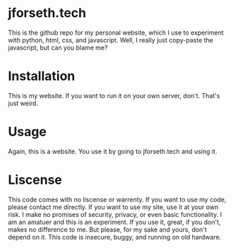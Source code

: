 # jforseth.tech
This is the github repo for my personal website, which I use to experiment with python, html, css, and javascript. Well, I really just copy-paste the javascript, but can you blame me?
# Installation
This is my website. If you want to run it on your own server, don't. That's just weird.
# Usage
Again, this is a website. You use it by going to jforseth.tech and using it. 
# Liscense
This code comes with no liscense or warrenty. If you want to use my code, please contact me directly. If you want to use my site, use it at your own risk. I make no promises of security, privacy, or even basic functionality. I am an amatuer and this is an experiment. If you use it, great, if you don't, makes no difference to me. But please, for my sake and yours, don't depend on it. This code is insecure, buggy, and running on old hardware. 
